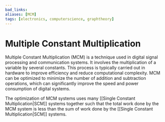 ```yaml
---
bad_links: 
aliases: [MCM]
tags: [electronics, computerscience, graphtheory]
---
```

# Multiple Constant Multiplication

Multiple Constant Multiplication (MCM) is a technique used in digital signal processing and communication systems. It involves the multiplication of a variable by several constants. This process is typically carried out in hardware to improve efficiency and reduce computational complexity. MCM can be optimized to minimize the number of addition and subtraction operations, which can significantly improve the speed and power consumption of digital systems.

The optimization of MCM systems uses many [[Single Constant Multiplication|SCM]] systems together such that the total work done by the MCM system is less than the sum of work done by the [[Single Constant Multiplication|SCM]] systems.